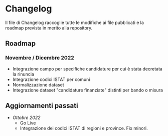 # Changelog

Il file di Changelog raccoglie tutte le modifiche ai file pubblicati e la roadmap prevista in merito alla repository.

## Roadmap
### Novembre / Dicembre 2022
- Integrazione campo per specifiche candidature per cui è stata decretata la rinuncia
- Integrazione codici ISTAT per comuni
- Normalizzazione dataset
- Integrazione dataset "candidature finanziate" distinti per bando o misura

## Aggiornamenti passati

- *Ottobre 2022* 
	* Go Live
	* Integrazione dei codici ISTAT di regioni e province. Fix minori. 




